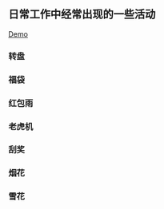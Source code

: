 ## 日常工作中经常出现的一些活动

[Demo](https://fanlife.github.io/h5activity/)

### 转盘

### 福袋

### 红包雨

### 老虎机

### 刮奖

### 烟花

### 雪花